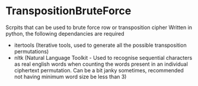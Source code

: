 # TranspositionBruteForce
Scrpits that can be used to brute force row or transposition cipher
Written in python, the following dependancies are required
  - itertools (Iterative tools, used to generate all the possible transposition permutations)
  - nltk (Natural Language Toolkit - Used to recognise sequential characters as real english words when counting the words present in an individual ciphertext permutation. Can be a bit janky sometimes, recommended not having minimum word size be less than 3)
